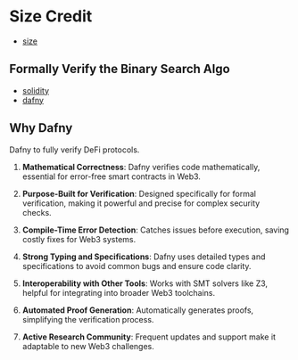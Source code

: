 Size Credit
============
* [size](https://size.credit/)


## Formally Verify the Binary Search Algo

* [solidity](https://github.com/SizeCredit/size-solidity/blob/cdad422fa5e3146074e030a32e6f486699f0d5b2/src/libraries/Math.sol#L47)
* [dafny](https://github.com/henry-hz/size-fv/blob/34cc66f0543c220d820cf2bae5d02fd761a1ec6c/dafny/src/libs/math.dfy#L146)


## Why Dafny

Dafny to fully verify DeFi protocols.

1. **Mathematical Correctness**: Dafny verifies code mathematically, essential for error-free smart contracts in Web3.

2. **Purpose-Built for Verification**: Designed specifically for formal verification, making it powerful and precise for complex security checks.

3. **Compile-Time Error Detection**: Catches issues before execution, saving costly fixes for Web3 systems.

4. **Strong Typing and Specifications**: Dafny uses detailed types and specifications to avoid common bugs and ensure code clarity.

5. **Interoperability with Other Tools**: Works with SMT solvers like Z3, helpful for integrating into broader Web3 toolchains.

6. **Automated Proof Generation**: Automatically generates proofs, simplifying the verification process.

7. **Active Research Community**: Frequent updates and support make it adaptable to new Web3 challenges.


